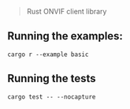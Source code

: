 > Rust ONVIF client library

## Running the examples:

`cargo r --example basic`

## Running the tests

`cargo test -- --nocapture`
